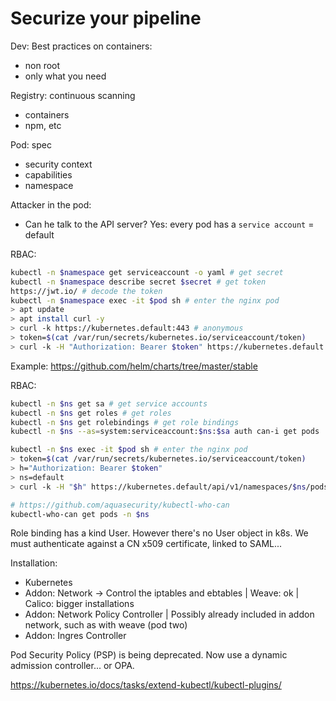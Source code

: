 # Securize your pipeline

Dev: Best practices on containers:
- non root
- only what you need

Registry: continuous scanning
- containers
- npm, etc

Pod: spec
- security context
- capabilities
- namespace

Attacker in the pod:
- Can he talk to the API server?
  Yes: every pod has a `service account` = default

RBAC:

```bash
kubectl -n $namespace get serviceaccount -o yaml # get secret
kubectl -n $namespace describe secret $secret # get token
https://jwt.io/ # decode the token
kubectl -n $namespace exec -it $pod sh # enter the nginx pod
> apt update
> apt install curl -y
> curl -k https://kubernetes.default:443 # anonymous
> token=$(cat /var/run/secrets/kubernetes.io/serviceaccount/token)
> curl -k -H "Authorization: Bearer $token" https://kubernetes.default:443
```

Example: https://github.com/helm/charts/tree/master/stable

RBAC:
```bash
kubectl -n $ns get sa # get service accounts
kubectl -n $ns get roles # get roles
kubectl -n $ns get rolebindings # get role bindings
kubectl -n $ns --as=system:serviceaccount:$ns:$sa auth can-i get pods

kubectl -n $ns exec -it $pod sh # enter the nginx pod
> token=$(cat /var/run/secrets/kubernetes.io/serviceaccount/token)
> h="Authorization: Bearer $token"
> ns=default
> curl -k -H "$h" https://kubernetes.default/api/v1/namespaces/$ns/pods

# https://github.com/aquasecurity/kubectl-who-can
kubectl-who-can get pods -n $ns
```

Role binding has a kind User. However there's no User object in k8s.
We must authenticate against a CN x509 certificate, linked to SAML...

Installation:
- Kubernetes
- Addon: Network -> Control the iptables and ebtables
  | Weave: ok
  | Calico: bigger installations
- Addon: Network Policy Controller
  | Possibly already included in addon network, such as with weave (pod two)
- Addon: Ingres Controller

Pod Security Policy (PSP) is being deprecated.
Now use a dynamic admission controller... or OPA.

https://kubernetes.io/docs/tasks/extend-kubectl/kubectl-plugins/
